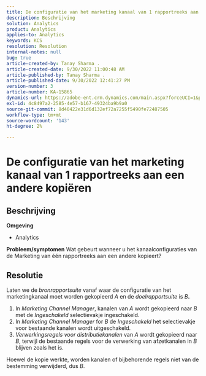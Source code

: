 ```yaml
---
title: De configuratie van het marketing kanaal van 1 rapportreeks aan een andere kopiëren
description: Beschrijving
solution: Analytics
product: Analytics
applies-to: Analytics
keywords: KCS
resolution: Resolution
internal-notes: null
bug: true
article-created-by: Tanay Sharma .
article-created-date: 9/30/2022 11:00:48 AM
article-published-by: Tanay Sharma .
article-published-date: 9/30/2022 12:41:27 PM
version-number: 3
article-number: KA-15865
dynamics-url: https://adobe-ent.crm.dynamics.com/main.aspx?forceUCI=1&pagetype=entityrecord&etn=knowledgearticle&id=1c0d961e-af40-ed11-9db1-0022480868ff
exl-id: 4c8497a2-2585-4e57-b167-49324ba9b9a0
source-git-commit: 8d40422e31d6d132ef72a7255f5490fe72487505
workflow-type: tm+mt
source-wordcount: '143'
ht-degree: 2%

---
```


# De configuratie van het marketing kanaal van 1 rapportreeks aan een andere kopiëren

## Beschrijving

<b>Omgeving</b>
- Analytics



<b>Probleem/symptomen</b>
Wat gebeurt wanneer u het kanaalconfiguraties van de Marketing van één rapportreeks aan een andere kopieert?


## Resolutie


Laten we de *bronrapportsuite* vanaf waar de configuratie van het marketingkanaal moet worden gekopieerd *A* en de *doelrapportsuite* is *B<b>*.</b>

1. In *Marketing Channel Manager*, kanalen van *A* wordt gekopieerd naar *B* met de *Ingeschakeld* selectievakje ingeschakeld.
2. In *Marketing Channel Manager* for *B* de *Ingeschakeld* het selectievakje voor bestaande kanalen wordt uitgeschakeld.
3. *Verwerkingsregels voor distributiekanalen* van *A* wordt gekopieerd naar *B*, terwijl de bestaande regels voor de verwerking van afzetkanalen in *B* blijven zoals het is.


Hoewel de kopie werkte, worden kanalen of bijbehorende regels niet van de bestemming verwijderd, dus *B*.
